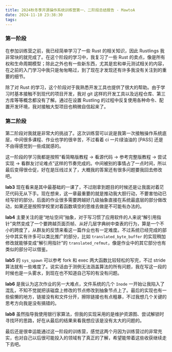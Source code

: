 ```yaml
---
title: 2024秋冬季开源操作系统训练营第一、二阶段总结报告 - MawtoA
date: 2024-11-10 23:38:30
tags:
---
```


### 第一阶段

在参加训练营之前，我已经简单学习了一些 Rust 的相关知识，因此 Rustlings 我非常块的就完成了。在这个阶段的学习中，我复习了一些 Rust 的卖点，像是所有权和生命周期模型；除此之外也有一些新东西，尤其是宏和单元测试相关的内容，在之前的入门学习中我只是匆匆略过，到了现在才发现还有许多我没有关注到的重要的细节。

除了对 Rust 的学习，这个阶段对于我熟悉开发工具也提供了很大的帮助。由于学习时基本接触不到现代的项目开发，我对 git 这样的开发工具以及远程仓库、第三方库等等概念都没有了解。通过在设置 Rustling 的过程中反复使用各种命令、配置开发环境，我对接触大型项目也稍微自信起来了。

### 第二阶段

第二阶段对我就是非常大的挑战了。这次训练营可以说是我第一次接触操作系统底层，中间很多课程、作业也学的很辛苦，不过看着 ci 一片绿油油的 \[PASS\] 还是不由得感觉到一些成就感的。

这一阶段的学习我都是按照“看简略版教程 -> 看源代码 -> 参考完整版教程 -> 尝试实现 -> 看群友讨论难点”这样的节奏完成的。中间被别的事情占了一点时间，所以最后变得很仓促，好在是压线过关了，大概我的答案还有很多问题要我回去修改吧。

**lab3** 现在看来是其中最基础的一课了，不过刚拿到题目的时候还是让我面对着茫茫代码无从下手。现在想来，这一章最重要的就是推动我大胆行动，不要害怕动已经写好的部分。后面的作业很多需要跨越好几级抽象直接在系统最底层的部分做改动，如果还是按照学校里对着函数填空的思维去做是不可能有办法的。

**lab4** 主要关注的是“地址空间”抽象，对于写习惯了应用软件的人来说“解引用指针”突然变成了一个要跨越页面页帧、从好几层字典树中查表的行为，算是一个不小的跨度了，从群友的反馈来看这一篇作业也有一定难度。不过系统已经完成的部分中其实有许多可以类比推广的部分，比如 `translated_byte_buffer` 的实现稍加修改就能够变成“解引用指针”的 `translated_refmut`，像是作业中的其它部分也有类似的部分可以借鉴。

**lab5** 的 `sys_spawn` 可以参考 fork 和 exec 两大函数比较轻松的写完，不过 stride 算法就有一些难度了。说实话由于测例无法涵盖算法的所有问题，我在写这一段的时候也是一头雾水，到现在也不知道自己写的有没有问题。

**lab6** 是我认为这次作业的另一大难点，文件系统的几个 `Inode` 一开始让我陷入了混乱，不知不觉就把该磁盘上修改的节点修改到抽象节点上了。最后的实现也有一些偷懒的地方，链接没有和文件分开，擦除链接也有点粗暴，不过我想几个关键的思考方向我是没有搞错的。

**lab8** 虽然指导我使用银行家算法，但我的实现采用的是维护资源图、尝试解锁时寻找环的思路，好在从最后的结果来看我想应该是没有太大的问题的。

最后还是很幸运能通过这一阶段的训练营，感觉这两个月因为训练营过的非常充实，也对自己以后很可能投入的领域有了真正的了解，希望能带着这些收获继续走下去吧。